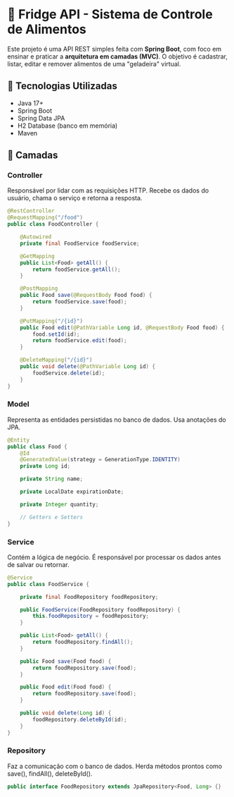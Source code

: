 # 🧊 Fridge API - Sistema de Controle de Alimentos

Este projeto é uma API REST simples feita com **Spring Boot**, com foco em ensinar e praticar a **arquitetura em camadas (MVC)**. O objetivo é cadastrar, listar, editar e remover alimentos de uma "geladeira" virtual.

## 🔧 Tecnologias Utilizadas

- Java 17+
- Spring Boot
- Spring Data JPA
- H2 Database (banco em memória)
- Maven


## 🧱 Camadas

### Controller
Responsável por lidar com as requisições HTTP. Recebe os dados do usuário, chama o serviço e retorna a resposta.

```java
@RestController
@RequestMapping("/food")
public class FoodController {

    @Autowired
    private final FoodService foodService;

    @GetMapping
    public List<Food> getAll() {
        return foodService.getAll();
    }

    @PostMapping
    public Food save(@RequestBody Food food) {
        return foodService.save(food);
    }

    @PutMapping("/{id}")
    public Food edit(@PathVariable Long id, @RequestBody Food food) {
        food.setId(id);
        return foodService.edit(food);
    }

    @DeleteMapping("/{id}")
    public void delete(@PathVariable Long id) {
        foodService.delete(id);
    }
}
```
### Model

Representa as entidades persistidas no banco de dados. Usa anotações do JPA.
```java
@Entity
public class Food {
    @Id
    @GeneratedValue(strategy = GenerationType.IDENTITY)
    private Long id;

    private String name;

    private LocalDate expirationDate;

    private Integer quantity;

    // Getters e Setters
}
```
### Service

Contém a lógica de negócio. É responsável por processar os dados antes de salvar ou retornar.
```java
@Service
public class FoodService {

    private final FoodRepository foodRepository;

    public FoodService(FoodRepository foodRepository) {
        this.foodRepository = foodRepository;
    }

    public List<Food> getAll() {
        return foodRepository.findAll();
    }

    public Food save(Food food) {
        return foodRepository.save(food);
    }

    public Food edit(Food food) {
        return foodRepository.save(food);
    }

    public void delete(Long id) {
        foodRepository.deleteById(id);
    }
}
```
### Repository
Faz a comunicação com o banco de dados. Herda métodos prontos como save(), findAll(), deleteById().

```java
public interface FoodRepository extends JpaRepository<Food, Long> {}
```
